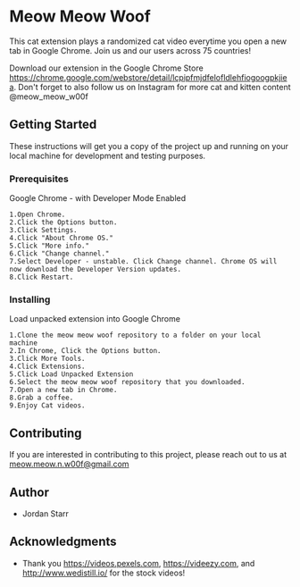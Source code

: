 # Meow Meow Woof
This cat extension plays a randomized cat video everytime you open a new tab in Google Chrome. Join us and our users across 75 countries! 

Download our extension in the Google Chrome Store https://chrome.google.com/webstore/detail/lcpipfmjdfelofldlehfiogoogpkjiea. Don't forget to also follow us on Instagram for more cat and kitten content @meow_meow_w00f

## Getting Started

These instructions will get you a copy of the project up and running on your local machine for development and testing purposes.

### Prerequisites

Google Chrome - with Developer Mode Enabled

```
1.Open Chrome.
2.Click the Options button.
3.Click Settings.
4.Click "About Chrome OS."
5.Click "More info."
6.Click "Change channel."
7.Select Developer - unstable. Click Change channel. Chrome OS will now download the Developer Version updates.
8.Click Restart.
```

### Installing

Load unpacked extension into Google Chrome

```
1.Clone the meow meow woof repository to a folder on your local machine 
2.In Chrome, Click the Options button.
3.Click More Tools. 
4.Click Extensions.
5.Click Load Unpacked Extension
6.Select the meow meow woof repository that you downloaded.
7.Open a new tab in Chrome. 
8.Grab a coffee.
9.Enjoy Cat videos. 
```

## Contributing

If you are interested in contributing to this project, please reach out to us at meow.meow.n.w00f@gmail.com 


## Author

* Jordan Starr


## Acknowledgments

* Thank you https://videos.pexels.com, https://videezy.com, and http://www.wedistill.io/ for the stock videos! 
